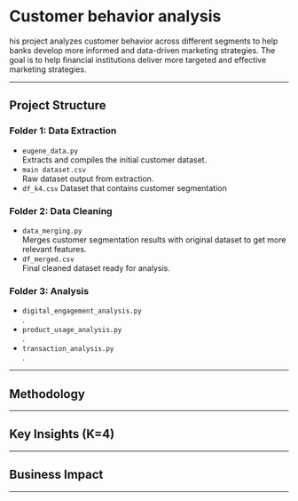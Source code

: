 # Customer behavior analysis
his project analyzes customer behavior across different segments to help banks develop more informed and data-driven marketing strategies. The goal is to help financial institutions deliver more targeted and effective marketing strategies.

---

## Project Structure

### Folder 1: Data Extraction
- `eugene_data.py`  
  Extracts and compiles the initial customer dataset.
- `main dataset.csv`  
  Raw dataset output from extraction.
- `df_k4.csv`
  Dataset that contains customer segmentation

### Folder 2: Data Cleaning
- `data_merging.py`  
  Merges customer segmentation results with original dataset to get more relevant features.
- `df_merged.csv`  
  Final cleaned dataset ready for analysis.

### Folder 3: Analysis
- `digital_engagement_analysis.py`  
  .
- `product_usage_analysis.py`  
  .
- `transaction_analysis.py`  
  .

---

## Methodology



---

## Key Insights (K=4)



---

## Business Impact




---
